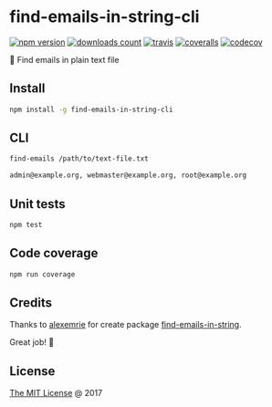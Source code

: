 # find-emails-in-string-cli

[![npm version](https://badge.fury.io/js/find-emails-in-string-cli.svg)](https://badge.fury.io/js/find-emails-in-string-cli)
[![downloads count](https://img.shields.io/npm/dt/find-emails-in-string-cli.svg)](https://www.npmjs.com/~piecioshka)
[![travis](https://img.shields.io/travis/piecioshka/find-emails-in-string-cli.svg)](https://travis-ci.org/piecioshka/find-emails-in-string-cli)
[![coveralls](https://coveralls.io/repos/github/piecioshka/find-emails-in-string-cli/badge.svg?branch=master)](https://coveralls.io/github/piecioshka/find-emails-in-string-cli?branch=master)
[![codecov](https://codecov.io/gh/piecioshka/find-emails-in-string-cli/branch/master/graph/badge.svg)](https://codecov.io/gh/piecioshka/find-emails-in-string-cli)

:hammer: Find emails in plain text file

## Install

```bash
npm install -g find-emails-in-string-cli
```

## CLI

```bash
find-emails /path/to/text-file.txt

admin@example.org, webmaster@example.org, root@example.org
```

## Unit tests

```bash
npm test
```

## Code coverage

```bash
npm run coverage
```

## Credits

Thanks to [alexemrie](https://github.com/alexemrie) for create package
[find-emails-in-string](https://github.com/alexemrie/find-emails-in-string).

Great job! 🌟

## License

[The MIT License](http://piecioshka.mit-license.org) @ 2017
